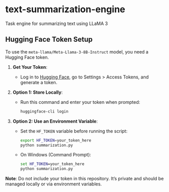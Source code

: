 # text-summarization-engine
Task engine for summarizing text using LLaMA 3

## Hugging Face Token Setup
 
To use the `meta-llama/Meta-Llama-3-8B-Instruct` model, you need a Hugging Face token.

1. **Get Your Token**:
   - Log in to [Hugging Face](https://huggingface.co), go to Settings > Access Tokens, and generate a token.

2. **Option 1: Store Locally**:
   - Run this command and enter your token when prompted:
     ```bash
     huggingface-cli login
     ```

3. **Option 2: Use an Environment Variable**:
   - Set the `HF_TOKEN` variable before running the script:
     ```bash
     export HF_TOKEN=your_token_here
     python summarization.py
     ```
   - On Windows (Command Prompt):
     ```cmd
     set HF_TOKEN=your_token_here
     python summarization.py
     ```

**Note**: Do not include your token in this repository. It’s private and should be managed locally or via environment variables.
